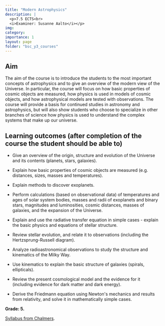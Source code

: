 ```yaml
---
title: "Modern Astrophysics"
description: |
  <p>7.5 ECTS<br>
  <i>Examiner: Susanne Aalto</i></p>
img:
category:
importance: 1
layout: page
folder: "bsc_y3_courses"
---
```


## Aim

The aim of the course is to introduce the students to the most important concepts of astrophysics and to give an overview of the modern view of the Universe. In particular, the course will focus on how basic properties of cosmic objects are measured, how physics is used in models of cosmic objects, and how astrophysical models are tested with observations. The course will provide a basis for continued studies in astronomy and astrophysics, but will also show students who choose to specialize in other branches of science how physics is used to understand the complex systems that make up our universe.

## Learning outcomes (after completion of the course the student should be able to)

- Give an overview of the origin, structure and evolution of the Universe and its contents (planets, stars, galaxies).

- Explain how basic properties of cosmic objects are measured (e.g. distances, sizes, masses and temperatures).

- Explain methods to discover exoplanets.

- Perform calculations (based on observational data) of temperatures and ages of solar system bodies, masses and radii of exoplanets and binary stars, magnitudes and luminosities, cosmic distances, masses of galaxies, and the expansion of the Universe.

- Explain and use the radiative transfer equation in simple cases - explain the basic physics and equations of stellar structure.

- Review stellar evolution, and relate it to observations (including the Hertzsprung-Russell diagram).

- Analyze radioastronomical observations to study the structure and kinematics of the Milky Way.

- Use kinematics to explain the basic structure of galaxies (spirals, ellipticals).

- Review the present cosmological model and the evidence for it (including evidence for dark matter and dark energy).

- Derive the Friedmann equation using Newton's mechanics and results from relativity, and solve it in mathematically simple cases.

**Grade: 5.**

[Syllabus from Chalmers](https://www.chalmers.se/en/education/your-studies/find-course-and-programme-syllabi/course-syllabus/RRY125/?acYear=2022%2F2023).
